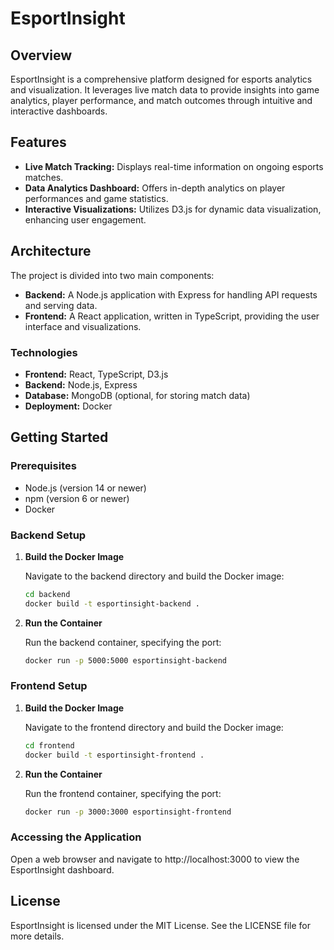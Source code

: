 # EsportInsight

## Overview

EsportInsight is a comprehensive platform designed for esports analytics and visualization. It leverages live match data to provide insights into game analytics, player performance, and match outcomes through intuitive and interactive dashboards.

## Features

- **Live Match Tracking:** Displays real-time information on ongoing esports matches.
- **Data Analytics Dashboard:** Offers in-depth analytics on player performances and game statistics.
- **Interactive Visualizations:** Utilizes D3.js for dynamic data visualization, enhancing user engagement.

## Architecture

The project is divided into two main components:

- **Backend:** A Node.js application with Express for handling API requests and serving data.
- **Frontend:** A React application, written in TypeScript, providing the user interface and visualizations.

### Technologies

- **Frontend:** React, TypeScript, D3.js
- **Backend:** Node.js, Express
- **Database:** MongoDB (optional, for storing match data)
- **Deployment:** Docker

## Getting Started

### Prerequisites

- Node.js (version 14 or newer)
- npm (version 6 or newer)
- Docker

### Backend Setup

1. **Build the Docker Image**

   Navigate to the backend directory and build the Docker image:

   ```bash
   cd backend
   docker build -t esportinsight-backend .

2. **Run the Container**

    Run the backend container, specifying the port:

    ```bash
    docker run -p 5000:5000 esportinsight-backend

### Frontend Setup
1. **Build the Docker Image**

   Navigate to the frontend directory and build the Docker image:

   ```bash
   cd frontend
   docker build -t esportinsight-frontend .

2. **Run the Container**

    Run the frontend container, specifying the port:

    ```bash
    docker run -p 3000:3000 esportinsight-frontend

### Accessing the Application 
Open a web browser and navigate to http://localhost:3000 to view the EsportInsight dashboard.

## License
EsportInsight is licensed under the MIT License. See the LICENSE file for more details.
